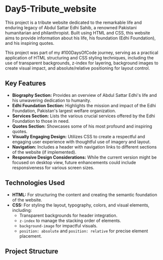 # Day5-Tribute_website
This project is a tribute website dedicated to the remarkable life and enduring legacy of Abdul Sattar Edhi Sahib, a renowned Pakistani humanitarian and philanthropist. Built using HTML and CSS, this website aims to provide information about his life, his foundation (Edhi Foundation), and his inspiring quotes.

This project was part of my #100DaysOfCode journey, serving as a practical application of HTML structuring and CSS styling techniques, including the use of transparent backgrounds, z-index for layering, background images to create visual impact, and absolute/relative positioning for layout control.

## Key Features

* **Biography Section:** Provides an overview of Abdul Sattar Edhi's life and his unwavering dedication to humanity.
* **Edhi Foundation Section:** Highlights the mission and impact of the Edhi Foundation, Pakistan's largest welfare organization.
* **Services Section:** Lists the various crucial services offered by the Edhi Foundation to those in need.
* **Quotes Section:** Showcases some of his most profound and inspiring quotes.
* **Visually Engaging Design:** Utilizes CSS to create a respectful and engaging user experience with thoughtful use of imagery and layout.
* **Navigation:** Includes a header with navigation links to different sections of the website (if implemented).
* **Responsive Design Considerations:** While the current version might be focused on desktop view, future enhancements could include responsiveness for various screen sizes.
  
## Technologies Used

* **HTML:** For structuring the content and creating the semantic foundation of the website.
* **CSS:** For styling the layout, typography, colors, and visual elements, including:
    * Transparent backgrounds for header integration.
    * `z-index` to manage the stacking order of elements.
    * `background-image` for impactful visuals.
    * `position: absolute` and `position: relative` for precise element placement.

## Project Structure
